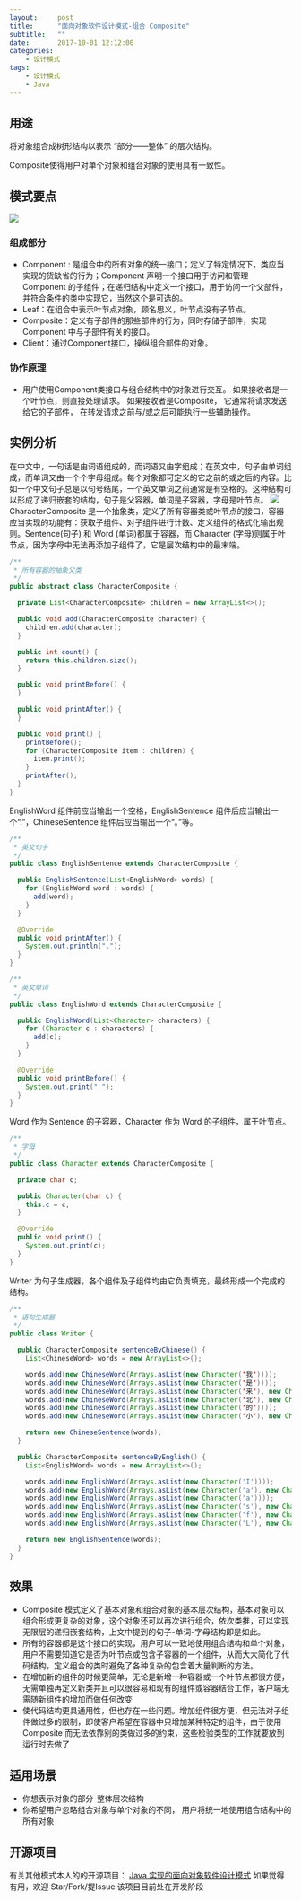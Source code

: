 ```yaml
---
layout:     post
title:      "面向对象软件设计模式-组合 Composite"
subtitle:   ""
date:       2017-10-01 12:12:00
categories: 
    - 设计模式
tags:
    - 设计模式
    - Java
---
```



## 用途

将对象组合成树形结构以表示 “部分——整体” 的层次结构。

Composite使得用户对单个对象和组合对象的使用具有一致性。
<!-- more -->
## 模式要点
![](https://user-gold-cdn.xitu.io/2017/11/19/15fd45454f35913c?w=984&h=599&f=png&s=48305)
### 组成部分
* Component : 是组合中的所有对象的统一接口；定义了特定情况下，类应当实现的货缺省的行为；Component 声明一个接口用于访问和管理 Component 的子组件；在递归结构中定义一个接口，用于访问一个父部件，并符合条件的类中实现它，当然这个是可选的。
* Leaf：在组合中表示叶节点对象，顾名思义，叶节点没有子节点。
* Composite：定义有子部件的那些部件的行为，同时存储子部件，实现 Component 中与子部件有关的接口。
* Client：通过Component接口，操纵组合部件的对象。
### 协作原理
* 用户使用Component类接口与组合结构中的对象进行交互。 如果接收者是一个叶节点，则直接处理请求。 如果接收者是Composite， 它通常将请求发送给它的子部件， 在转发请求之前与/或之后可能执行一些辅助操作。

## 实例分析
在中文中，一句话是由词语组成的，而词语又由字组成；在英文中，句子由单词组成，而单词又由一个个字母组成。每个对象都可定义的它之前的或之后的内容。比如一个中文句子总是以句号结尾，一个英文单词之前通常是有空格的。这种结构可以形成了递归嵌套的结构，句子是父容器，单词是子容器，字母是叶节点。
![](https://user-gold-cdn.xitu.io/2017/11/19/15fd453dc4bcfe14?w=1526&h=376&f=png&s=39695)
CharacterComposite 是一个抽象类，定义了所有容器类或叶节点的接口，容器应当实现的功能有：获取子组件、对子组件进行计数、定义组件的格式化输出规则。Sentence(句子) 和 Word (单词)都属于容器，而 Character (字母)则属于叶节点，因为字母中无法再添加子组件了，它是层次结构中的最末端。
```java
/**
 * 所有容器的抽象父类
 */
public abstract class CharacterComposite {

  private List<CharacterComposite> children = new ArrayList<>();

  public void add(CharacterComposite character) {
    children.add(character);
  }

  public int count() {
    return this.children.size();
  }

  public void printBefore() {
  }

  public void printAfter() {
  }

  public void print() {
    printBefore();
    for (CharacterComposite item : children) {
      item.print();
    }
    printAfter();
  }
}
```
EnglishWord 组件前应当输出一个空格，EnglishSentence 组件后应当输出一个“.”，ChineseSentence 组件后应当输出一个“。”等。
```java
/**
 * 英文句子
 */
public class EnglishSentence extends CharacterComposite {

  public EnglishSentence(List<EnglishWord> words) {
    for (EnglishWord word : words) {
      add(word);
    }
  }

  @Override
  public void printAfter() {
    System.out.println(".");
  }
}
```

```java
/**
 * 英文单词
 */
public class EnglishWord extends CharacterComposite {

  public EnglishWord(List<Character> characters) {
    for (Character c : characters) {
      add(c);
    }
  }

  @Override
  public void printBefore() {
    System.out.print(" ");
  }
}
```
Word 作为 Sentence 的子容器，Character 作为 Word 的子组件，属于叶节点。
```java
/**
 * 字母
 */
public class Character extends CharacterComposite {

  private char c;

  public Character(char c) {
    this.c = c;
  }

  @Override
  public void print() {
    System.out.print(c);
  }
}
```
Writer 为句子生成器，各个组件及子组件均由它负责填充，最终形成一个完成的结构。
```java
/**
 * 语句生成器
 */
public class Writer {

  public CharacterComposite sentenceByChinese() {
    List<ChineseWord> words = new ArrayList<>();

    words.add(new ChineseWord(Arrays.asList(new Character('我'))));
    words.add(new ChineseWord(Arrays.asList(new Character('是'))));
    words.add(new ChineseWord(Arrays.asList(new Character('来'), new Character('自'))));
    words.add(new ChineseWord(Arrays.asList(new Character('北'), new Character('京'))));
    words.add(new ChineseWord(Arrays.asList(new Character('的'))));
    words.add(new ChineseWord(Arrays.asList(new Character('小'), new Character('明'))));

    return new ChineseSentence(words);
  }

  public CharacterComposite sentenceByEnglish() {
    List<EnglishWord> words = new ArrayList<>();

    words.add(new EnglishWord(Arrays.asList(new Character('I'))));
    words.add(new EnglishWord(Arrays.asList(new Character('a'), new Character('m'))));
    words.add(new EnglishWord(Arrays.asList(new Character('a'))));
    words.add(new EnglishWord(Arrays.asList(new Character('s'), new Character('t'), new Character('u'), new Character('d'), new Character('e'), new Character('n'), new Character('t'))));
    words.add(new EnglishWord(Arrays.asList(new Character('f'), new Character('r'), new Character('o'), new Character('m'))));
    words.add(new EnglishWord(Arrays.asList(new Character('L'), new Character('o'), new Character('n'), new Character('d'), new Character('o'), new Character('n'))));

    return new EnglishSentence(words);
  }
}
```

## 效果
* Composite 模式定义了基本对象和组合对象的基本层次结构，基本对象可以组合形成更复杂的对象，这个对象还可以再次进行组合，依次类推，可以实现无限层的递归嵌套结构，上文中提到的句子-单词-字母结构即是如此。
* 所有的容器都是这个接口的实现，用户可以一致地使用组合结构和单个对象，用户不需要知道它是否为叶节点或包含子容器的一个组件，从而大大简化了代码结构，定义组合的类时避免了各种复杂的包含着大量判断的方法。
* 在增加新的组件的时候更简单，无论是新增一种容器或一个叶节点都很方便，无需单独再定义新类并且可以很容易和现有的组件或容器结合工作，客户端无需随新组件的增加而做任何改变
* 使代码结构更具通用性，但也存在一些问题。增加组件很方便，但无法对子组件做过多的限制，即使客户希望在容器中只增加某种特定的组件，由于使用 Composite 而无法依靠别的类做过多的约束，这些检验类型的工作就要放到运行时去做了

## 适用场景
* 你想表示对象的部分-整体层次结构
* 你希望用户忽略组合对象与单个对象的不同， 用户将统一地使用组合结构中的所有对象

## 开源项目
有关其他模式本人的的开源项目：
[Java 实现的面向对象软件设计模式](https://github.com/JamesZBL/java_design_patterns)
如果觉得有用，欢迎 Star/Fork/提Issue
该项目目前处在开发阶段
